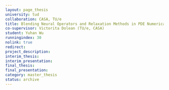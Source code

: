 ```yaml
---
layout: page_thesis
university: tud
collaboration: CASA, TU/e
title: Blending Neural Operators and Relaxation Methods in PDE Numerical Solvers
co-supervisor: Victorita Dolean (TU/e, CASA)
student: Yuhan Wu
runningindex: 30
nolink: true
redirect:
project_description:
interim_thesis:
interim_presentation:
final_thesis:
final_presentation:
category: master_thesis
status: archive
---
```

